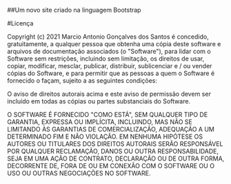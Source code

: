 ##Um novo site criado na linguagem Bootstrap

#Licença 

Copyright (c) 2021 Marcio Antonio Gonçalves dos Santos
é concedido, gratuitamente, a qualquer pessoa que obtenha
uma cópia deste software e arquivos de documentação associados (o
"Software"), para lidar com o Software sem restrições, incluindo
sem limitação, os direitos de usar, copiar, modificar, mesclar, publicar,
distribuir, sublicenciar e / ou vender cópias do Software, e para
permitir que as pessoas a quem o Software é fornecido o façam, sujeito a
as seguintes condições:

O aviso de direitos autorais acima e este aviso de permissão devem ser
incluído em todas as cópias ou partes substanciais do Software.

O SOFTWARE É FORNECIDO "COMO ESTÁ", SEM QUALQUER TIPO DE GARANTIA,
EXPRESSA OU IMPLÍCITA, INCLUINDO, MAS NÃO SE LIMITANDO ÀS GARANTIAS DE
COMERCIALIZAÇÃO, ADEQUAÇÃO A UM DETERMINADO FIM E
NÃO VIOLAÇÃO. EM NENHUMA HIPÓTESE OS AUTORES OU TITULARES DOS DIREITOS AUTORAIS SERÃO
RESPONSÁVEL POR QUALQUER RECLAMAÇÃO, DANOS OU OUTRA RESPONSABILIDADE, SEJA EM UMA AÇÃO
DE CONTRATO, DECLARAÇÃO OU DE OUTRA FORMA, DECORRENTE DE, FORA DE OU EM CONEXÃO
COM O SOFTWARE OU O USO OU OUTRAS NEGOCIAÇÕES NO SOFTWARE.